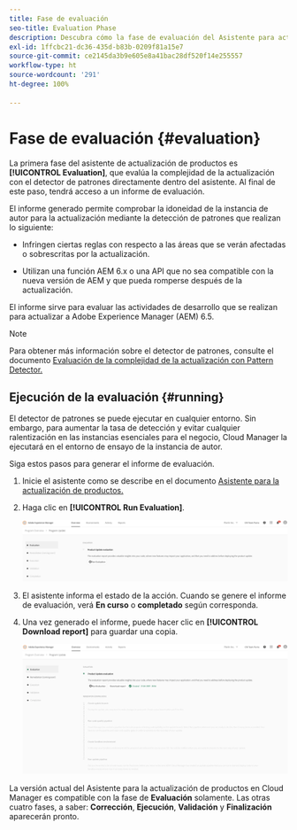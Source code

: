 ```yaml
---
title: Fase de evaluación
seo-title: Evaluation Phase
description: Descubra cómo la fase de evaluación del Asistente para actualización de productos evalúa la complejidad de la actualización con el detector de patrones.
exl-id: 1ffcbc21-dc36-435d-b83b-0209f81a15e7
source-git-commit: ce2145da3b9e605e8a41bac28df520f14e255557
workflow-type: ht
source-wordcount: '291'
ht-degree: 100%

---
```



# Fase de evaluación {#evaluation}

La primera fase del asistente de actualización de productos es **[!UICONTROL Evaluation]**, que evalúa la complejidad de la actualización con el detector de patrones directamente dentro del asistente. Al final de este paso, tendrá acceso a un informe de evaluación.

El informe generado permite comprobar la idoneidad de la instancia de autor para la actualización mediante la detección de patrones que realizan lo siguiente:

* Infringen ciertas reglas con respecto a las áreas que se verán afectadas o sobrescritas por la actualización.

* Utilizan una función AEM 6.x o una API que no sea compatible con la nueva versión de AEM y que pueda romperse después de la actualización.

El informe sirve para evaluar las actividades de desarrollo que se realizan para actualizar a Adobe Experience Manager (AEM) 6.5.

>[!NOTE]
>
>Para obtener más información sobre el detector de patrones, consulte el documento [Evaluación de la complejidad de la actualización con Pattern Detector.](https://experienceleague.adobe.com/docs/experience-manager-65/deploying/upgrading/pattern-detector.html?lang=es)

## Ejecución de la evaluación {#running}

El detector de patrones se puede ejecutar en cualquier entorno. Sin embargo, para aumentar la tasa de detección y evitar cualquier ralentización en las instancias esenciales para el negocio, Cloud Manager la ejecutará en el entorno de ensayo de la instancia de autor.

Siga estos pasos para generar el informe de evaluación.

1. Inicie el asistente como se describe en el documento [Asistente para la actualización de productos.](/help/product-update-wizard/overview.md)

1. Haga clic en **[!UICONTROL Run Evaluation]**.

   ![Ejecutar evaluación](/help/assets/Run-Evaluation.png)

1. El asistente informa el estado de la acción. Cuando se genere el informe de evaluación, verá **En curso** o **completado** según corresponda.

1. Una vez generado el informe, puede hacer clic en **[!UICONTROL Download report]** para guardar una copia.

   ![Informe creado](/help/assets/Evaluation-1.png)

La versión actual del Asistente para la actualización de productos en Cloud Manager es compatible con la fase de **Evaluación** solamente. Las otras cuatro fases, a saber: **Corrección**, **Ejecución**, **Validación** y **Finalización** aparecerán pronto.
